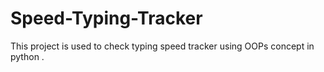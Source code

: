 # Speed-Typing-Tracker
This project is used to check typing speed tracker using OOPs concept in python .
